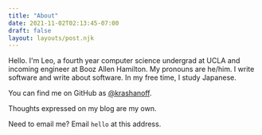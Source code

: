 ```yaml
---
title: "About"
date: 2021-11-02T02:13:45-07:00
draft: false
layout: layouts/post.njk
---
```


Hello. I'm Leo, a fourth year computer science undergrad at UCLA and incoming engineer at
Booz Allen Hamilton. My pronouns are he/him. I write software and write about software.
In my free time, I study Japanese.

You can find me on GitHub as [@krashanoff](https://github.com/krashanoff).

Thoughts expressed on my blog are my own.

Need to email me? Email `hello` at this address.
